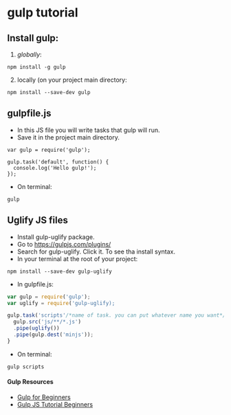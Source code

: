 # gulp tutorial

## Install gulp:

1. *globally*:

```
npm install -g gulp
```
2. locally (on your project main directory:

```
npm install --save-dev gulp
```

## gulpfile.js

- In this JS file you will write tasks that gulp will run.
- Save it in the project main directory.
```
var gulp = require('gulp');

gulp.task('default', function() {
  console.log('Hello gulp!'); 
});
```

- On terminal:
```
gulp
```
## Uglify JS files

- Install gulp-uglify package.
- Go to https://gulpjs.com/plugins/
- Search for gulp-uglify. Click it. To see tha install syntax.
- In your terminal at the root of your project:
```
npm install --save-dev gulp-uglify
```
- In gulpfile.js:

```javascript
var gulp = require('gulp');
var uglify = require('gulp-uglify);

gulp.task('scripts'/*name of task. you can put whatever name you want*/, function() {
  gulp.src('js/**/*.js')
  .pipe(uglify())
  .pipe(gulp.dest('minjs'));
}
```

- On terminal:
```
gulp scripts
```

#### Gulp Resources
- [Gulp for Beginners](https://css-tricks.com/gulp-for-beginners/)
- [Gulp JS Tutorial Beginners](https://appdividend.com/2018/03/09/gulp-js-tutorial-beginners/)
